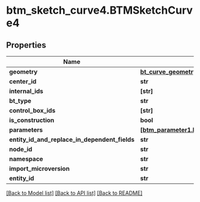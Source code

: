 # btm_sketch_curve4.BTMSketchCurve4

## Properties
Name | Type | Description | Notes
------------ | ------------- | ------------- | -------------
**geometry** | [**bt_curve_geometry114.BTCurveGeometry114**](BTCurveGeometry114.md) |  | [optional] 
**center_id** | **str** |  | [optional] 
**internal_ids** | **[str]** |  | [optional] 
**bt_type** | **str** |  | [optional] 
**control_box_ids** | **[str]** |  | [optional] 
**is_construction** | **bool** |  | [optional] 
**parameters** | [**[btm_parameter1.BTMParameter1]**](BTMParameter1.md) |  | [optional] 
**entity_id_and_replace_in_dependent_fields** | **str** |  | [optional] 
**node_id** | **str** |  | [optional] 
**namespace** | **str** |  | [optional] 
**import_microversion** | **str** |  | [optional] 
**entity_id** | **str** |  | [optional] 

[[Back to Model list]](../README.md#documentation-for-models) [[Back to API list]](../README.md#documentation-for-api-endpoints) [[Back to README]](../README.md)


